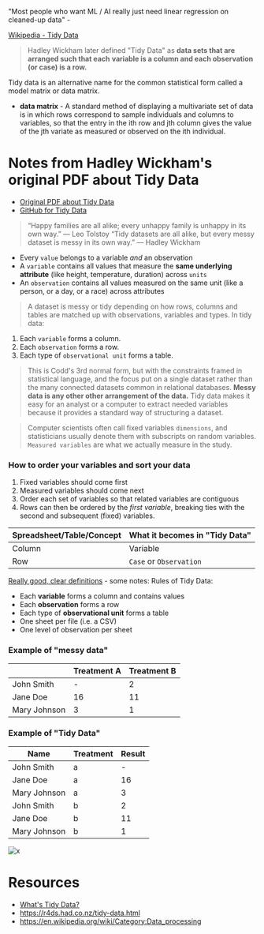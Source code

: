 "Most people who want ML / AI really just need linear regression on cleaned-up data" - 

[Wikipedia - Tidy Data](https://en.wikipedia.org/wiki/Tidy_data)
> Hadley Wickham later defined "Tidy Data" as **data sets that are arranged such that each** 
> **variable is a column and each observation (or case) is a row.**

Tidy data is an alternative name for the common statistical form called a model matrix or data matrix.
* **data matrix** - A standard method of displaying a multivariate set of data is in which rows 
correspond to sample individuals and columns to variables, so that the entry in the ith row and 
jth column gives the value of the jth variate as measured or observed on the ith individual.

# Notes from Hadley Wickham's original PDF about Tidy Data
* [Original PDF about Tidy Data](https://www.jstatsoft.org/index.php/jss/article/view/v059i10/v59i10.pdf)
* [GitHub for Tidy Data](https://github.com/hadley/tidy-data)

> “Happy families are all alike; every unhappy family is unhappy in its own way.” –– Leo Tolstoy
> “Tidy datasets are all alike, but every messy dataset is messy in its own way.” –– Hadley Wickham

* Every `value` belongs to a variable *and* an observation
* A `variable` contains all values that measure the **same underlying attribute** (like height, temperature, duration) across `units`
* An `observation` contains all values measured on the same unit (like a person, or a day, or a race) across attributes

> A dataset is messy or tidy depending on how rows, columns and tables are matched up with observations, variables and types. In tidy data:
1. Each `variable` forms a column.
2. Each `observation` forms a row.
3. Each type of `observational unit` forms a table.

> This is Codd's 3rd normal form, but with the constraints framed in statistical language, and the focus put on a single dataset rather than the many connected datasets common in relational databases. **Messy data is any other other arrangement of the data.**
> Tidy data makes it easy for an analyst or a computer to extract needed variables because it provides a standard way of structuring a dataset.

> Computer scientists often call fixed variables `dimensions`, and statisticians usually denote them with subscripts on random variables. `Measured variables` are what we actually measure in the study. 

### How to order your variables and sort your data
1. Fixed variables should come first
2. Measured variables should come next
3. Order each set of variables so that related variables are contiguous
4. Rows can then be ordered by the *first variable*, breaking ties with the second and subsequent (fixed) variables. 


|  Spreadsheet/Table/Concept 	| What it becomes in "Tidy Data" 	|
|---	|---	|
|  Column 	| Variable  	|
|  Row 	| `Case` or `Observation`  	|

[Really good, clear definitions](https://www.jeannicholashould.com/tidy-data-in-python.html) - some notes:
Rules of Tidy Data:
* Each **variable** forms a column and contains values
* Each **observation** forms a row
* Each type of **observational unit** forms a table
* One sheet per file (i.e. a CSV)
* One level of observation per sheet

### Example of "messy data"
|              | Treatment A | Treatment B |
|--------------|-------------|-------------|
| John Smith   | \-          | 2           |
| Jane Doe     | 16          | 11          |
| Mary Johnson | 3           | 1           |

### Example of "Tidy Data"
| Name         | Treatment | Result |
|--------------|-----------|--------|
| John Smith   | a         | \-     |
| Jane Doe     | a         | 16     |
| Mary Johnson | a         | 3      |
| John Smith   | b         | 2      |
| Jane Doe     | b         | 11     |
| Mary Johnson | b         | 1      |


![x](https://i.imgur.com/8pVGSzh.png)

# Resources 
* [What's Tidy Data?](https://towardsdatascience.com/whats-tidy-data-how-to-organize-messy-datasets-in-python-with-melt-and-pivotable-functions-5d52daa996c9)
* https://r4ds.had.co.nz/tidy-data.html
* https://en.wikipedia.org/wiki/Category:Data_processing
